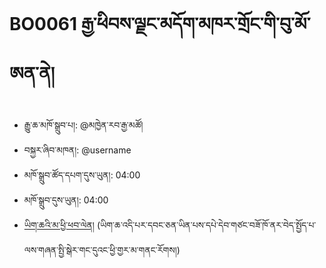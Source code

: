 # BO0061 རྒྱ་ཕིབས་ལྗང་མདོག་མཁར་གྲོང་གི་བུ་མོ་ཨན་ནེ།
- རྒྱུ་ཆ་མཁོ་སྒྲུབ་པ།: @མཁྱེན་རབ་རྒྱ་མཚོ།
- བསྐྱར་ཞིབ་མཁན།: @username
- མཁོ་སྒྲུབ་ཚོད་དཔག་དུས་ཡུན།: 04:00
- མཁོ་སྒྲུབ་དུས་ཡུན།: 04:00
- [ཡིག་ཆའི་མ་ཕྱི་ཕབ་ལེན།](https://github.com/MonlamAI/BO0061/releases/download/0061/default.pdf)
(ཡིག་ཆ་འདི་པར་དབང་ཅན་ཡིན་པས་དཔེ་དེབ་གཙང་བཟོ་ཁོ་ནར་བེད་སྤྱོད་པ་ལས་གཞན་སྤྱི་སྒེར་གང་དུའང་ཕྱི་གྱར་མ་གནང་རོགས།)
